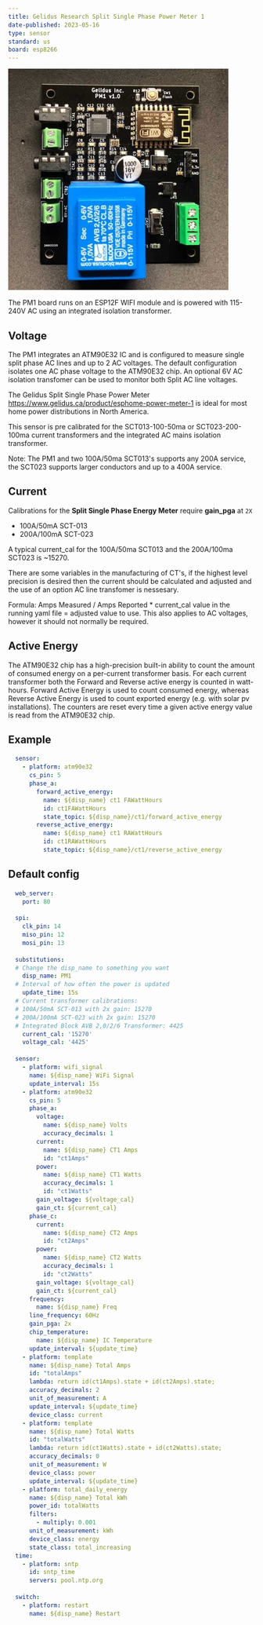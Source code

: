 ```yaml
---
title: Gelidus Research Split Single Phase Power Meter 1
date-published: 2023-05-16
type: sensor
standard: us
board: esp8266
---
```


  ![Product Image](./atm90e32-pm1.jpg "Gelidus Research Split Single Phase Power Meter" )

The PM1 board runs on an ESP12F WIFI module and is powered with 115-240V AC using an integrated isolation transformer.

Voltage
-------

The PM1 integrates an ATM90E32 IC and is configured to measure single split phase AC lines and up to 2 AC voltages. The default configuration isolates one AC phase voltage to the ATM90E32 chip. An optional 6V AC isolation transfomer can be used to monitor both Split AC line voltages.

The Gelidus Split Single Phase Power Meter https://www.gelidus.ca/product/esphome-power-meter-1 is ideal for most home power distributions in North America.

This sensor is pre calibrated for the SCT013-100-50ma or SCT023-200-100ma current transformers and the integrated AC mains isolation transformer.

Note: The PM1 and two 100A/50ma SCT013's supports any 200A service, the SCT023 supports larger conductors and up to a 400A service.

Current
-------

Calibrations for the **Split Single Phase Energy Meter** require **gain_pga** at ``2X``

- 100A/50mA SCT-013
- 200A/100mA SCT-023

A typical current_cal for the 100A/50ma SCT013 and the 200A/100ma SCT023 is ~15270.

There are some variables in the manufacturing of CT's, if the highest level precision is desired then the current should be calculated
and adjusted and the use of an option AC line transfomer is nessesary.

Formula: Amps Measured / Amps Reported * current_cal value in the running yaml file = adjusted value to use.
This also applies to AC voltages, however it should not normally be required.

Active Energy
-------------

The ATM90E32 chip has a high-precision built-in ability to count the amount of consumed energy on a per-current transformer basis.
For each current transformer both the Forward and Reverse active energy is counted in watt-hours.
Forward Active Energy is used to count consumed energy, whereas Reverse Active Energy is used to count exported energy
(e.g. with solar pv installations).
The counters are reset every time a given active energy value is read from the ATM90E32 chip.

Example
-------

```yaml
  sensor:
    - platform: atm90e32
      cs_pin: 5
      phase_a:
        forward_active_energy:
          name: ${disp_name} ct1 FAWattHours
          id: ct1FAWattHours
          state_topic: ${disp_name}/ct1/forward_active_energy
        reverse_active_energy:
          name: ${disp_name} ct1 RAWattHours
          id: ct1RAWattHours
          state_topic: ${disp_name}/ct1/reverse_active_energy
```
Default config
--------------

```yaml
  web_server:
    port: 80

  spi:
    clk_pin: 14
    miso_pin: 12
    mosi_pin: 13

  substitutions:
  # Change the disp_name to something you want
    disp_name: PM1
  # Interval of how often the power is updated
    update_time: 15s
  # Current transformer calibrations:
  # 100A/50mA SCT-013 with 2x gain: 15270
  # 200A/100mA SCT-023 with 2x gain: 15270
  # Integrated Block AVB 2,0/2/6 Transformer: 4425
    current_cal: '15270'
    voltage_cal: '4425'

  sensor:
    - platform: wifi_signal
      name: ${disp_name} WiFi Signal
      update_interval: 15s
    - platform: atm90e32
      cs_pin: 5
      phase_a:
        voltage:
          name: ${disp_name} Volts
          accuracy_decimals: 1
        current:
          name: ${disp_name} CT1 Amps
          id: "ct1Amps"
        power:
          name: ${disp_name} CT1 Watts
          accuracy_decimals: 1
          id: "ct1Watts"
        gain_voltage: ${voltage_cal}
        gain_ct: ${current_cal}
      phase_c:
        current:
          name: ${disp_name} CT2 Amps
          id: "ct2Amps"
        power:
          name: ${disp_name} CT2 Watts
          accuracy_decimals: 1
          id: "ct2Watts"
        gain_voltage: ${voltage_cal}
        gain_ct: ${current_cal}
      frequency:
        name: ${disp_name} Freq
      line_frequency: 60Hz
      gain_pga: 2x
      chip_temperature:
        name: ${disp_name} IC Temperature
      update_interval: ${update_time}
    - platform: template
      name: ${disp_name} Total Amps
      id: "totalAmps"
      lambda: return id(ct1Amps).state + id(ct2Amps).state;
      accuracy_decimals: 2
      unit_of_measurement: A
      update_interval: ${update_time}
      device_class: current
    - platform: template
      name: ${disp_name} Total Watts
      id: "totalWatts"
      lambda: return id(ct1Watts).state + id(ct2Watts).state;
      accuracy_decimals: 0
      unit_of_measurement: W
      device_class: power
      update_interval: ${update_time}
    - platform: total_daily_energy
      name: ${disp_name} Total kWh
      power_id: totalWatts
      filters:
        - multiply: 0.001
      unit_of_measurement: kWh
      device_class: energy
      state_class: total_increasing
  time:
    - platform: sntp
      id: sntp_time
      servers: pool.ntp.org

  switch:
    - platform: restart
      name: ${disp_name} Restart
```
